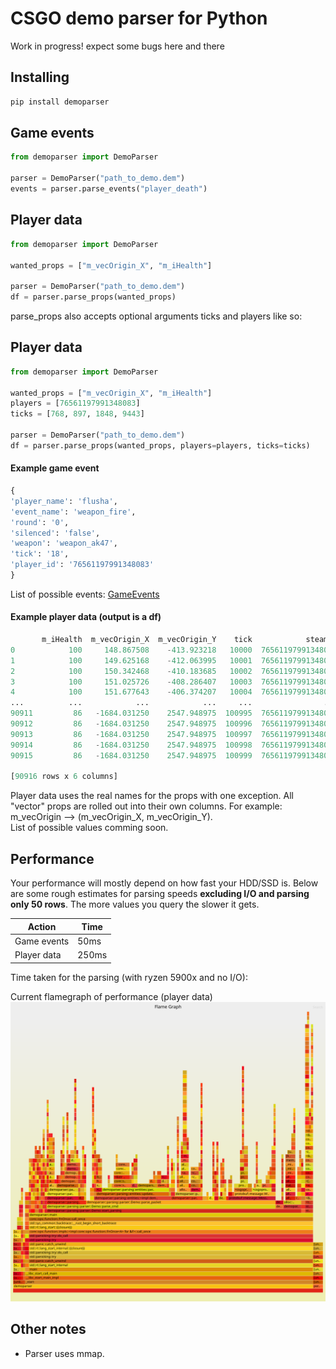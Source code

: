 # CSGO demo parser for Python
Work in progress! expect some bugs here and there
## Installing
```python
pip install demoparser
```

## Game events

```python
from demoparser import DemoParser

parser = DemoParser("path_to_demo.dem")
events = parser.parse_events("player_death")
```
## Player data
```python
from demoparser import DemoParser

wanted_props = ["m_vecOrigin_X", "m_iHealth"]

parser = DemoParser("path_to_demo.dem")
df = parser.parse_props(wanted_props)
```
parse_props also accepts optional arguments ticks and players like so:
## Player data
```python
from demoparser import DemoParser

wanted_props = ["m_vecOrigin_X", "m_iHealth"]
players = [76561197991348083]
ticks = [768, 897, 1848, 9443]

parser = DemoParser("path_to_demo.dem")
df = parser.parse_props(wanted_props, players=players, ticks=ticks)
```

#### Example game event
```python
{
'player_name': 'flusha',
'event_name': 'weapon_fire',
'round': '0',
'silenced': 'false',
'weapon': 'weapon_ak47',
'tick': '18',
'player_id': '76561197991348083'
}
```
List of possible events: [GameEvents](https://wiki.alliedmods.net/Counter-Strike:_Global_Offensive_Events)
#### Example player data (output is a df)


```python
       m_iHealth  m_vecOrigin_X  m_vecOrigin_Y    tick            steamid    name
0            100     148.867508    -413.923218   10000  76561197991348083  flusha
1            100     149.625168    -412.063995   10001  76561197991348083  flusha
2            100     150.342468    -410.183685   10002  76561197991348083  flusha
3            100     151.025726    -408.286407   10003  76561197991348083  flusha
4            100     151.677643    -406.374207   10004  76561197991348083  flusha
...          ...            ...            ...     ...                ...     ...
90911         86   -1684.031250    2547.948975  100995  76561197991348083  flusha
90912         86   -1684.031250    2547.948975  100996  76561197991348083  flusha
90913         86   -1684.031250    2547.948975  100997  76561197991348083  flusha
90914         86   -1684.031250    2547.948975  100998  76561197991348083  flusha
90915         86   -1684.031250    2547.948975  100999  76561197991348083  flusha

[90916 rows x 6 columns]
```
Player data uses the real names for the props with one exception. All "vector" props are rolled out into their own columns. For example:
m_vecOrigin --> (m_vecOrigin_X, m_vecOrigin_Y).   
List of possible values comming soon.
## Performance

Your performance will mostly depend on how fast your HDD/SSD is. Below are some rough estimates for parsing speeds **excluding I/O and parsing only 50 rows**. The more values you query the slower it gets.




| Action      | Time  |
| ----------- | ----- |
| Game events | 50ms  |
| Player data | 250ms |

Time taken for the parsing (with ryzen 5900x and no I/O):

Current flamegraph of performance (player data)
![](flamegraph.svg)



## Other notes
- Parser uses mmap.

